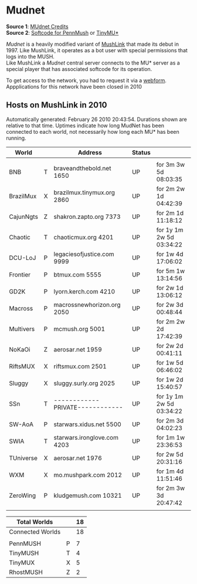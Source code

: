 # Mudnet
**Source 1**: [MUdnet Credits](https://web.archive.org/web/20020311130232/https://www.mudnet.org/about-credits.php)<br/>
**Source 2**: [Softcode for PennMush](https://web.archive.org/web/20020316174745/http://www.mudnet.org/mudnet.inst.penn) or [TinyMU*](https://web.archive.org/web/20020316194701/http://www.mudnet.org/mudnet.inst.tiny)

*Mudnet* is a heavily modified variant of [MushLink](mushlink) that made its 
debut in 1997. Like MushLink, it operates as a bot user with special permissions
that logs into the MUSH.<br/>
Like MushLink a *Mudnet* central server connects to the MU* server as a special 
player that has associated softcode for its operation. 

To get access to the network, you had to request it via a [webform](https://web.archive.org/web/20110526114024/http://www.mudnet.org/about-policy.php).<br/> 
Appplications for this network have been closed in 2010


## Hosts on MushLink in 2010
Automatically generated:    February 26 2010 20:43:54.    Durations shown are relative to that time. Uptimes indicate    how long MudNet has been connected to each world, not    necessarily how long each MU* has been running.    

| World     |      | Address                         | Status |                          |
| --------- | ---- | ------------------------------- | ------ | ------------------------ |
|           |      |                                 |        |                          |
| BNB       |  T   | braveandthebold.net 1650        | UP     | for 3m 3w 5d 08:03:35    |
| BrazilMux |  X   | brazilmux.tinymux.org 2860      | UP     | for 2m 2w 1d 04:42:39    |
| CajunNgts |  Z   | shakron.zapto.org 7373          | UP     | for 2m 1d 11:18:12       |
| Chaotic   |  T   | chaoticmux.org 4201             | UP     | for 1y 1m 2w 5d 03:34:22 |
| DCU-LoJ   |  P   | legaciesofjustice.com 9999      | UP     | for 1w 4d 17:06:02       |
| Frontier  |  P   | btmux.com 5555                  | UP     | for 5m 1w 13:14:56       |
| GD2K      |  P   | lyorn.kerch.com 4210            | UP     | for 2w 1d 13:06:12       |
| Macross   |  P   | macrossnewhorizon.org 2050      | UP     | for 2w 3d 00:48:44       |
| Multivers |  P   | mcmush.org 5001                 | UP     | for 2m 2w 2d 17:42:39    |
| NoKaOi    |  Z   | aerosar.net 1959                | UP     | for 2w 2d 00:41:11       |
| RiftsMUX  |  X   | riftsmux.com 2501               | UP     | for 1w 5d 06:46:02       |
| Sluggy    |  X   | sluggy.surly.org 2025           | UP     | for 1w 2d 15:40:57       |
| SSn       |  T   | ------------PRIVATE------------ | UP     | for 1y 1m 2w 5d 03:34:22 |
| SW-AoA    |  P   | starwars.xidus.net 5500         | UP     | for 2m 3d 04:02:23       |
| SWIA      |  T   | starwars.ironglove.com 4203     | UP     | for 1m 1w 23:36:53       |
| TUniverse |  X   | aerosar.net 1976                | UP     | for 2w 5d 20:31:16       |
| WXM       |  X   | mo.mushpark.com 2012            | UP     | for 1m 4d 11:51:46       |
| ZeroWing  |  P   | kludgemush.com 10321            | UP     | for 2m 3w 3d 20:47:42    |
|           |      |                                 |        |                          |

| Total Worlds     |      | 18   |
| ---------------- | ---- | ---- |
| Connected Worlds |      | 18   |
|                  |      |      |
| PennMUSH         | P    | 7    |
| TinyMUSH         | T    | 4    |
| TinyMUX          | X    | 5    |
| RhostMUSH        | Z    | 2    |



